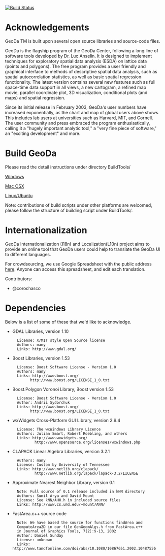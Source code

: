 [![Build Status](https://travis-ci.org/GeoDaCenter/geoda.svg?branch=master)](https://travis-ci.org/GeoDaCenter/geoda)

# Acknowledgements #

GeoDa TM is built upon several open source libraries and source-code files.

GeoDa is the flagship program of the GeoDa Center, following a long line of software tools developed by Dr. Luc Anselin. It is designed to implement techniques for exploratory spatial data analysis (ESDA) on lattice data (points and polygons). The free program provides a user friendly and graphical interface to methods of descriptive spatial data analysis, such as spatial autocorrelation statistics, as well as basic spatial regression functionality. The latest version contains several new features such as full space-time data support in all views, a new cartogram, a refined map movie, parallel coordinate plot, 3D visualization, conditional plots (and maps) and spatial regression.

Since its initial release in February 2003, GeoDa's user numbers have increased exponentially, as the chart and map of global users above shows. This includes lab users at universities such as Harvard, MIT, and Cornell. The user community and press embraced the program enthusiastically, calling it a "hugely important analytic tool," a "very fine piece of software," an "exciting development" and more.

# Build GeoDa #

Please read the detail instructions under directory BuildTools/

[Windows](BuildTools/windows/readme.md)

[Mac OSX](BuildTools/macosx/readme.md)

[Linux/Ubuntu](BuildTools/ubuntu/readme.md)

Note:  contributions of build scripts under other platforms are welcomed, please follow the structure of building script under BuildTools/.

# Internationalization #

GeoDa Internationalization (I18n) and Localization(L10n) project aims to provide an online tool that GeoDa users could help to translate the GeoDa UI to different languages.

For crowdsourcing, we use Google Spreadsheet with the public address [here](https://docs.google.com/spreadsheets/d/1iZa4wCIyTDlIRYoW7229YoZWKZ0lmIiOFsCJG3ZVw-s/edit?usp=sharing). Anyone can access this spreadsheet, and edit each translation.

Contributors:

* @corochasco

# Dependencies #

Below is a list of some of these that we'd like to acknowledge.

* GDAL Libraries, version 1.10

        License: X/MIT style Open Source license
        Authors: many
        Links: http://www.gdal.org/
    
* Boost Libraries, version 1.53

        License: Boost Software License - Version 1.0
        Authors: many
        Links: http://www.boost.org/
              http://www.boost.org/LICENSE_1_0.txt

* Boost.Polygon Voronoi Library, Boost version 1.53

        License: Boost Software License - Version 1.0
        Author: Andrii Sydorchuk
        Links: http://www.boost.org/
              http://www.boost.org/LICENSE_1_0.txt

* wxWidgets Cross-Platform GUI Library, version 2.9.4

        License: The wxWindows Library Licence
        Authors: Julian Smart, Robert Roebling, and others
        Links: http://www.wxwidgets.org/
                http://www.opensource.org/licenses/wxwindows.php

* CLAPACK Linear Algebra Libraries, version 3.2.1

        Authors: many
        License: Custom by University of Tennessee
        Links: http://www.netlib.org/clapack/
                http://www.netlib.org/lapack/lapack-3.2/LICENSE

* Approximate Nearest Neighbor Library, version 0.1

        Note: Full source of 0.1 release included in kNN directory
        Authors: Sunil Arya and David Mount
        License: See kNN/AHH.h in included source files
        Links: http://www.cs.umd.edu/~mount/ANN/

* FastArea.c++ source code

        Note: We have based the source for functions findArea and
        ComputeArea2D in our file GenGeomAlgs.h from FastArea.c++
        in Journal of Graphics Tools, 7(2):9-13, 2002
        Author: Daniel Sunday
        License: unknown
        Links: http://www.tandfonline.com/doi/abs/10.1080/10867651.2002.10487556
